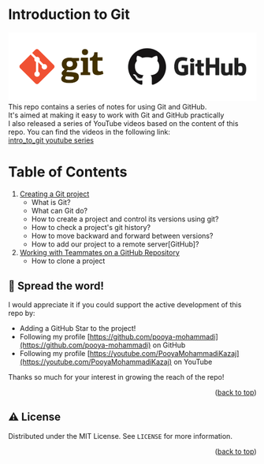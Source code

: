 # Introduction to Git
![](images/readme/gitgithub.png)</br>
This repo contains a series of notes for using Git and GitHub.</br>
It's aimed at making it easy to work with Git and GitHub practically</br> 
I also released a series of YouTube videos based on the content of this repo. You can find the videos in the following link:</br>
[intro_to_git youtube series](https://youtube.com/playlist?list=PL2g_5adpoaeLfkAnqPH3sYQDYLeFYgr0b)

<div  id="top"></div>

# Table of Contents
1. [Creating a Git project](https://github.com/pooya-mohammadi/intro_to_git/blob/main/creating_git_project.md)
   * What is Git?
   * What can Git do?
   * How to create a project and control its versions using git?
   * How to check a project's git history?
   * How to move backward and forward between versions?
   * How to add our project to a remote server[GitHub]?
2. [Working with Teammates on a GitHub Repository](https://github.com/pooya-mohammadi/intro_to_git/blob/main/working_with_teammates.md)
   * How to clone a project


## 🌟 Spread the word!

I would appreciate it if you could support the active development of this repo by:
- Adding a GitHub Star to the project!
- Following my profile [https://github.com/pooya-mohammadi](https://github.com/pooya-mohammadi) on GitHub
- Following my profile [https://youtube.com/PooyaMohammadiKazaj](https://youtube.com/PooyaMohammadiKazaj) on YouTube

Thanks so much for your interest in growing the reach of the repo!
<p align="right">(<a href="#top">back to top</a>)</p>

## ⚠️ License

Distributed under the MIT License. See `LICENSE` for more information.

<p align="right">(<a href="#top">back to top</a>)</p>
